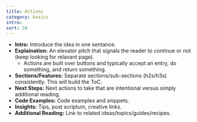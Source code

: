 ```yaml
---
title: Actions
category: basics
intro:
sort: 20
---
```


- **Intro:** Introduce the idea in one sentance.
- **Explaination:** An elevator pitch that signals the reader to continue or not (keep looking for relavant page).
    - Actions are built over buttons and typically accept an entry, do something, and return something.
- **Sections/Features:** Separate sections/sub-sections (h2s/h3s) consistently. This will build the ToC.
- **Next Steps:** Next actions to take that are intentional versus simply additional reading.
- **Code Examples:** Code examples and snippets.
- **Insights:** Tips, post scriptum, creative links.
- **Additional Reading:** Link to related ideas/topics/guides/recipes.
